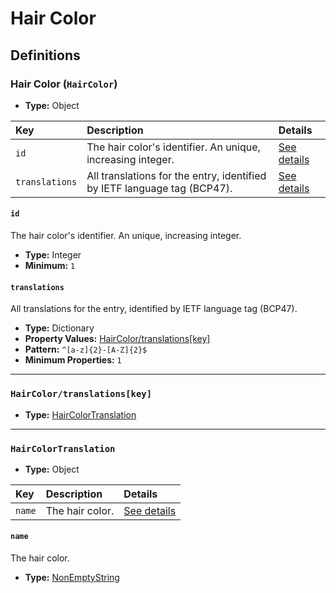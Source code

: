 # Hair Color

## Definitions

### <a name="HairColor"></a> Hair Color (`HairColor`)

- **Type:** Object

Key | Description | Details
:-- | :-- | :--
`id` | The hair color's identifier. An unique, increasing integer. | <a href="#HairColor/id">See details</a>
`translations` | All translations for the entry, identified by IETF language tag (BCP47). | <a href="#HairColor/translations">See details</a>

#### <a name="HairColor/id"></a> `id`

The hair color's identifier. An unique, increasing integer.

- **Type:** Integer
- **Minimum:** `1`

#### <a name="HairColor/translations"></a> `translations`

All translations for the entry, identified by IETF language tag (BCP47).

- **Type:** Dictionary
- **Property Values:** <a href="#HairColor/translations[key]">HairColor/translations[key]</a>
- **Pattern:** `^[a-z]{2}-[A-Z]{2}$`
- **Minimum Properties:** `1`

---

### <a name="HairColor/translations[key]"></a> `HairColor/translations[key]`

- **Type:** <a href="#HairColorTranslation">HairColorTranslation</a>

---

### <a name="HairColorTranslation"></a> `HairColorTranslation`

- **Type:** Object

Key | Description | Details
:-- | :-- | :--
`name` | The hair color. | <a href="#HairColorTranslation/name">See details</a>

#### <a name="HairColorTranslation/name"></a> `name`

The hair color.

- **Type:** <a href="./_NonEmptyString.md#NonEmptyString">NonEmptyString</a>
